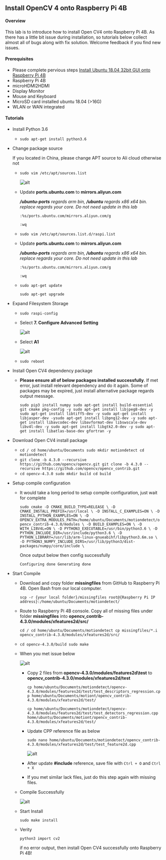 ## Install OpenCV 4 onto Raspberry Pi 4B 

#### Overview

This lab is to introduce how to install Open CV4 onto Raspberry Pi 4B. As there has a little bit issue during installation, so tutorials below collect almost all of bugs along with fix solution. Welcome feedback if you find new issues. 

#### Prerequisites 

- Please complete pervious steps [Install Ubuntu 18.04 32bit GUI onto Raspberry Pi 4B](ubuntu/readme.md) 
- Raspberry Pi 4B
- microHDMI2HDMI 
- Display Monitor
- Mouse and Keyboard
- MicroSD card installed ubuntu 18.04 (>16G)
- WLAN or WAN integrated 

#### Tutorials

- Install Python 3.6 

  - `sudo apt-get install python3.6`

- Change package source 

  If you located in China, please change APT source to Ali cloud otherwise not

  * `sudo vim /etc/apt/sources.list`

    ![alt](images/sourceslist_org.PNG)

  * Update **ports.ubuntu.com** to **mirrors.aliyun.com**

    ***/ubuntu-ports** regards arm bin, **/ubuntu** regards x86 x64 bin. replace regards your core. Do not need update in this lab*

    `:%s/ports.ubuntu.com/mirrors.aliyun.com/g`

    `:wq`

  * `sudo vim /etc/apt/sources.list.d/raspi.list`

  * Update **ports.ubuntu.com** to **mirrors.aliyun.com**

    ***/ubuntu-ports** regards arm bin, **/ubuntu** regards x86 x64 bin. replace regards your core. Do not need update in this lab*

    `:%s/ports.ubuntu.com/mirrors.aliyun.com/g`

    `:wq`

  * `sudo apt-get update` 

    `sudo apt-get upgrade`

- Expand Filesystem Storage

  - `sudo raspi-config`

  - Select **7. Configure Advanced Setting** 

    ![alt](images/expand_storage_1.PNG)

  - Select **A1**  

    ![alt](images/expand_storage_2.PNG)

  - `sudo reboot`

- Install Open CV4 dependency package 

  - **Please ensure all of below packages installed successfully**. If met error, just install relevant dependency and do it again. Some of packages may be expired, just install alternative package regards output message. 

    `sudo pip3 install numpy
    sudo apt-get install build-essential git cmake pkg-config -y
    sudo apt-get install libjpeg8-dev -y
    sudo apt-get install libtiff5-dev -y
    sudo apt-get install libjasper-dev -ysudo apt-get install libpng12-dev -y
    sudo apt-get install libavcodec-dev libavformat-dev libswscale-dev libv4l-dev -y
    sudo apt-get install libgtk2.0-dev -y
    sudo apt-get install libatlas-base-dev gfortran -y`

- Download Open CV4 install package

  - `cd /
    cd home/ubuntu/Documents
    sudo mkdir motiondetect
    cd motiondetect`
  - `git clone -b 4.3.0 --recursive https://github.com/opencv/opencv.git
    git clone -b 4.3.0 --recursive https://github.com/opencv/opencv_contrib.git`
  - `cd opencv-4.3.0
    sudo mkdir build
    cd build`

- Setup compile configuration

  - It would take a long period to setup compile configuration, just wait for complete

    `sudo cmake -D CMAKE_BUILD_TYPE=RELEASE \
    -D CMAKE_INSTALL_PREFIX=/usr/local \
    -D INSTALL_C_EXAMPLES=ON \
    -D INSTALL_PYTHON_EXAMPLES=ON \
    -D OPENCV_EXTRA_MODULES_PATH=/home/ubuntu/Documents/motiondetect/opencv_contrib-4.3.0/modules \
    -D BUILD_EXAMPLES=ON \
    -D WITH_LIBV4L=ON \
    -D PYTHON3_EXECUTABLE=/usr/bin/python3.6 \
    -D PYTHON_INCLUDE_DIR=/usr/include/python3.6 \
    -D PYTHON_LIBRARY=/usr/lib/arm-linux-gnueabihf/libpython3.6m.so \
    -D PYTHON3_NUMPY_INCLUDE_DIRS=/usr/lib/python3/dist-packages/numpy/core/include \`

    Once output below then config successfully 

    `Configuring done
    Generating done`

- Start Compile

  - Download and copy folder **missingfiles** from GitHub to Raspberry Pi 4B. Open Bash from our local computer. 

    `scp -r {your local folder}/missingfiles root@{Raspberry Pi IP address}:/home/ubuntu/Documents/motiondetect/`

  - Route to Raspberry Pi 4B console. Copy all of missing files under folder **missingfiles** into **opencv_contrib-4.3.0/modules/xfeatures2d/src/**

    `cd /
    cd home/ubuntu/Documents/motiondetect
    cp missingfiles/*.i opencv_contrib-4.3.0/modules/xfeatures2d/src/`

  - `cd opencv-4.3.0/build
    sudo make`

  - When you met issue below

    ![alt](images/make_issue.PNG)

    - Copy 2 files from **opencv-4.3.0/modules/features2d\test** to **opencv_contrib-4.3.0/modules/xfeatures2d/test**

      `cp home/ubuntu/Documents/motiondetect/opencv-4.3.0/modules/features2d/test/test_descriptors_regression.cpp home/ubuntu/Documents/motiont/opencv_contrib-4.3.0/modules/xfeatures2d/test/`

      `cp home/ubuntu/Documents/motiondetect/opencv-4.3.0/modules/features2d/test/test_detectors_regression.cpp home/ubuntu/Documents/motiont/opencv_contrib-4.3.0/modules/xfeatures2d/test/`

    - Update CPP reference file as below

      `sudo nano home/ubuntu/Documents/motiondetect/opencv_contrib-4.3.0/modules/xfeatures2d/test/test_feature2d.cpp`

      ![alt](images/make_cpp.PNG)

    - After update **#include** reference, save file with `Ctrl + O` and `Ctrl + X`

    - If you met similar lack files, just do this step again with missing files. 

  - Compile Successfully

    ![alt](images/make_complete.PNG)

  - Start Install 

    `sudo make install`

  - Verity

    `python3
    import cv2`

    if no error output, then install Open CV4 successfully onto Raspberry Pi 4B! 
